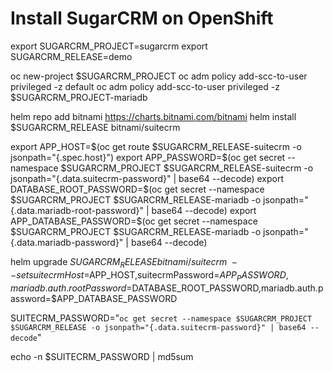 # Install SugarCRM on OpenShift

export SUGARCRM_PROJECT=sugarcrm
export SUGARCRM_RELEASE=demo

oc new-project $SUGARCRM_PROJECT
oc adm policy add-scc-to-user privileged -z default
oc adm policy add-scc-to-user privileged -z $SUGARCRM_PROJECT-mariadb

helm repo add bitnami https://charts.bitnami.com/bitnami
helm install $SUGARCRM_RELEASE bitnami/suitecrm

export APP_HOST=$(oc get route $SUGARCRM_RELEASE-suitecrm -o jsonpath="{.spec.host}")
export APP_PASSWORD=$(oc get secret --namespace $SUGARCRM_PROJECT $SUGARCRM_RELEASE-suitecrm -o jsonpath="{.data.suitecrm-password}" | base64 --decode)
export DATABASE_ROOT_PASSWORD=$(oc get secret --namespace $SUGARCRM_PROJECT $SUGARCRM_RELEASE-mariadb -o jsonpath="{.data.mariadb-root-password}" | base64 --decode)
export APP_DATABASE_PASSWORD=$(oc get secret --namespace $SUGARCRM_PROJECT $SUGARCRM_RELEASE-mariadb -o jsonpath="{.data.mariadb-password}" | base64 --decode)

helm upgrade $SUGARCRM_RELEASE bitnami/suitecrm \
    --set suitecrmHost=$APP_HOST,suitecrmPassword=$APP_PASSWORD,mariadb.auth.rootPassword=$DATABASE_ROOT_PASSWORD,mariadb.auth.password=$APP_DATABASE_PASSWORD

SUITECRM_PASSWORD="`oc get secret --namespace $SUGARCRM_PROJECT $SUGARCRM_RELEASE -o jsonpath="{.data.suitecrm-password}" | base64 --decode`"

echo -n $SUITECRM_PASSWORD | md5sum
